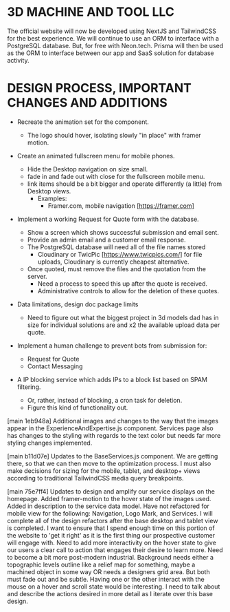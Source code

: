 # 3D MACHINE AND TOOL LLC
The official website will now be developed using NextJS and TailwindCSS for the best experience.
We will continue to use an ORM to interface with a PostgreSQL database. But, for free with Neon.tech.
Prisma will then be used as the ORM to interface between our app and SaaS solution for database activity.

# DESIGN PROCESS, IMPORTANT CHANGES AND ADDITIONS
- Recreate the animation set for the <Hero/> component.
  - The logo should hover, isolating slowly "in place" with framer motion.

- Create an animated fullscreen menu for mobile phones.
  - Hide the Desktop navigation on size small.
  - fade in and fade out with close for the fullscreen mobile menu.
  - link items should be a bit bigger and operate differently (a little) from Desktop views.
    - Examples:
      - Framer.com, mobile navigation [https://framer.com]

- Implement a working Request for Quote form with the database.
  - Show a screen which shows successful submission and email sent.
  - Provide an admin email and a customer email response.
  - The PostgreSQL database will need all of the file names stored
    - Cloudinary or TwicPic [https://www.twicpics.com/] for file uploads, Cloudinary is currently cheapest alternative.
  - Once quoted, must remove the files and the quotation from the server.
    - Need a process to speed this up after the quote is received.
    - Administrative controls to allow for the deletion of these quotes.
- Data limitations, design doc package limits
  - Need to figure out what the biggest project in 3d models dad has in size for individual solutions are and x2 the available upload data per quote.

- Implement a human challenge to prevent bots from submission for:
  - Request for Quote
  - Contact Messaging

- A IP blocking service which adds IPs to a block list based on SPAM filtering.
  - Or, rather, instead of blocking, a cron task for deletion.
  - Figure this kind of functionality out.

[main 1eb948a] Additional images and changes to the way that the images appear in the ExperienceAndExpertise.js component. Services page also has changes to the styling with regards to the text color but needs far more styling changes implemented.

[main b11d07e] Updates to the BaseServices.js component. We are getting there, so that we can then move to the optimization process. I must also make decisions for sizing for the mobile, tablet, and desktop+ views according to traditional TailwindCSS media query breakpoints.

[main 75e7ff4] Updates to design and amplify our service displays on the homepage. Added framer-motion to the hover state of the images used. Added in description to the service data model. Have not refactored for mobile view for the following: Navigation, Logo Mark, and Services. I will complete all of the design refactors after the base desktop and tablet view is completed. I want to ensure that I spend enough time on this portion of the website to 'get it right' as it is the first thing our prospective customer will engage with. Need to add more interactivity on the hover state to give our users a clear call to action that engages their desire to learn more. Need to become a bit more post-modern industrial. Background needs either a topographic levels outline like a relief map for something, maybe a machined object in some way OR needs a designers grid area. But both must fade out and be subtle. Having one or the other interact with the mouse on a hover and scroll state would be interesting. I need to talk about and describe the actions desired in more detail as I iterate over this base design.